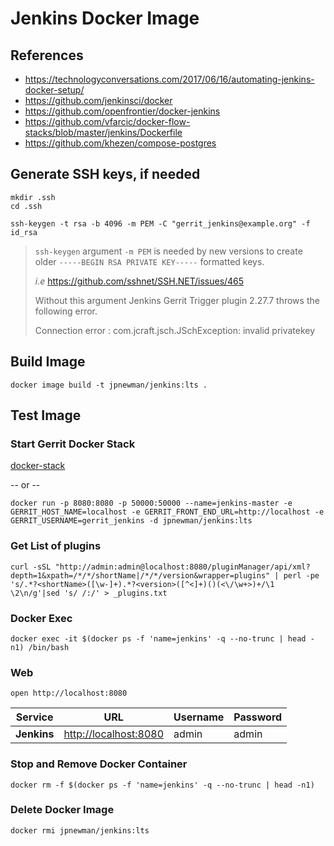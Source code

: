 
# Jenkins Docker Image

## References

- <https://technologyconversations.com/2017/06/16/automating-jenkins-docker-setup/>
- <https://github.com/jenkinsci/docker>
- <https://github.com/openfrontier/docker-jenkins>
- <https://github.com/vfarcic/docker-flow-stacks/blob/master/jenkins/Dockerfile>
- <https://github.com/khezen/compose-postgres>

## Generate SSH keys, if needed

~~~
mkdir .ssh
cd .ssh

ssh-keygen -t rsa -b 4096 -m PEM -C "gerrit_jenkins@example.org" -f id_rsa
~~~

> ```ssh-keygen``` argument ```-m PEM``` is needed by new versions to create older ```-----BEGIN RSA PRIVATE KEY-----``` formatted keys.  
>
> *i.e* <https://github.com/sshnet/SSH.NET/issues/465>
>
> Without this argument Jenkins Gerrit Trigger plugin 2.27.7 throws the following error.
>
> Connection error : com.jcraft.jsch.JSchException: invalid privatekey

## Build Image

~~~
docker image build -t jpnewman/jenkins:lts .
~~~

## Test Image

### Start Gerrit Docker Stack

[docker-stack](../docker-stack/README.md)  

-- or --

~~~
docker run -p 8080:8080 -p 50000:50000 --name=jenkins-master -e GERRIT_HOST_NAME=localhost -e GERRIT_FRONT_END_URL=http://localhost -e GERRIT_USERNAME=gerrit_jenkins -d jpnewman/jenkins:lts
~~~

### Get List of plugins

~~~
curl -sSL "http://admin:admin@localhost:8080/pluginManager/api/xml?depth=1&xpath=/*/*/shortName|/*/*/version&wrapper=plugins" | perl -pe 's/.*?<shortName>([\w-]+).*?<version>([^<]+)()(<\/\w+>)+/\1 \2\n/g'|sed 's/ /:/' > _plugins.txt
~~~

### Docker Exec

~~~
docker exec -it $(docker ps -f 'name=jenkins' -q --no-trunc | head -n1) /bin/bash
~~~

### Web

~~~
open http://localhost:8080
~~~

|Service|URL|Username|Password|
|---|---|---|---|
|**Jenkins**|<http://localhost:8080>|admin|admin|

### Stop and Remove Docker Container

~~~
docker rm -f $(docker ps -f 'name=jenkins' -q --no-trunc | head -n1)
~~~

### Delete Docker Image

~~~
docker rmi jpnewman/jenkins:lts
~~~
